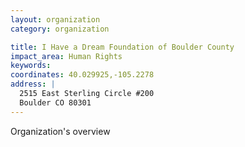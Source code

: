 ```yaml
---
layout: organization
category: organization

title: I Have a Dream Foundation of Boulder County
impact_area: Human Rights
keywords: 
coordinates: 40.029925,-105.2278
address: |
  2515 East Sterling Circle #200
  Boulder CO 80301
---
```

Organization's overview
